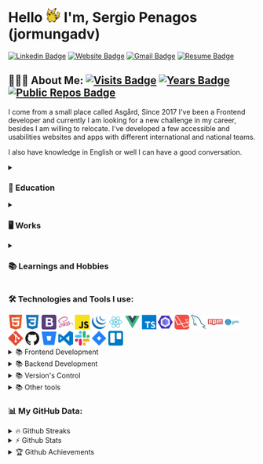 <h1 align="left">Hello <img src="./src/img/waving.gif" width="30px" height="30px"> I'm, 
 Sergio Penagos (jormungadv)
</h1>

[![Linkedin Badge](https://img.shields.io/badge/LinkedIn-blue?style=flat&logo=linkedin&labelColor=blue&link=https://www.linkedin.com/in/analyst-sergio-penagos/)](https://www.linkedin.com/in/analyst-sergio-penagos/)
[![Website Badge](https://img.shields.io/badge/-Website-47CCCC?style=flat&logo=Google-Chrome&logoColor=white&link=https://gioudi.github.io/analyst-sergio-penagos)](https://gioudi.github.io/portfolio) 
[![Gmail Badge](https://img.shields.io/badge/Gmail-red?style=flat&logo=Gmail&logoColor=white&link=mailto:sergiopenagos881@gmail.com)](mailto:sergiopenagos881@gmail.com) 
[![Resume Badge](https://img.shields.io/badge/resume-see-orange?style=flat&logo=Google-Chrome&logoColor=white&link=https://github.com/gioudi/gioudi/blob/main/src/img/CV-2024.pdf)](https://github.com/gioudi/gioudi/blob/main/src/img/CV-2024.pdf)


<div>

## 👨🏻‍💻 About Me:  [![Visits Badge](https://badges.strrl.dev/visits/gioudi/gioudi)](https://badges.strrl.dev) [![Years Badge](https://badges.strrl.dev/years/gioudi)](https://badges.strrl.dev) [![Public Repos Badge](https://badges.strrl.dev/repos/gioudi)](https://badges.strrl.dev) 

<div width="100%">
 
  <p>
  <p>
I come from a small place called Asgård, Since 2017 I've been a Frontend developer and currently I am looking for a new challenge in my career, besides I am  willing to relocate. I've developed a few accessible and usabilities websites and apps with different international and national teams. 
  </p>
  <p>
  I also have knowledge in English or well I can have a good conversation.
  </p>

 

</div>

<details>
  <summary>
  <h3> 🏫 Education </h3>
  </summary>
* Bachelor's Degree: Informatic Engineering <br/>(UNIR, Current)
* Associate's Degree: Information Systems Analysis Technologist <br/>(SENA, 07/2022)
* Associate's Degree: Technical Software Developer <br/>(SENA, 11/2019)

  
</details>
  
<details>
  <summary>
  <h3> 🖥️ Works </h3>
  </summary>

 Intercam</br>
 Dando CFG</br>
 Mifel private site</br>
 Primax Kairos</br>
 [Cerveza BBC web](https://www.bbccerveceria.com/)</br>
 [DeOne app](https://play.google.com/store/apps/details?id=com.qoopa.deone)</br>
 [DeOne web](https://www.facebook.com/DeOneapp/)</br>
 [Stella web](https://www.stellaartois.com/)</br>
 [Fake Google web](https://gioudi.github.io/landing-page-google/)</br>
 [Weather web](https://gioudi.github.io/react-app-weather/)</br>
 
  
</details>
  
<details>
  <summary>
  <h3> 📚 Learnings and Hobbies </h3>
  </summary>
  
* I like 🥅 exercise, 🎮 games and build 💻software.

</details>
  
</div>


<div> 
  
  <h3><b>🛠️ Technologies and Tools I use:</b></h3>
  <img src="./src/img/html.png" width="30px" height="30px"> <img src="./src/img/css.png" width="30px" height="30px"> <img src="./src/img/bootstrap.png" width="30px" height="30px"> <img src="./src/img/sass.png" width="30px" height="30px"> <img src="./src/img/javascript.png" width="30px" height="30px">
  <img src="./src/img/jquery.png" width="30px" height="30px"> <img src="./src/img/react.png" width="30px" height="30px"> <img src="./src/img/vue.png" width="30px" height="30px">  <img src="./src/img/typescript.png" width="30px" height="30px"> <img src="./src/img/eslint.png" width="30px" height="30px"> <img src="./src/img/laravel.png" width="30px" height="30px"> <img src="./src/img/mysql.png" width="30px" height="30px"> <img src="./src/img/npm.png" width="30px" height="30px"> <img src="./src/img/yarn.png" width="30px" height="30px"> <img src="./src/img/git.png" width="30px" height="30px"> <img src="./src/img/github.png" width="30px" height="30px"> <img src="./src/img/bitbucket.png" width="30px" height="30px"> <img src="./src/img/visual-studio-code.png" width="30px" height="30px"> <img src="./src/img/slack-logo.png" width="30px" height="30px"> <img src="./src/img/jira.png" width="30px" height="30px"> <img src="./src/img/trello.png" width="30px" height="30px">
<details>	
     <summary> 📚 Frontend Development</summary>
      <img src="./src/img/html.png" width="30px" height="30px"> <img src="./src/img/css.png" width="30px" height="30px"> <img src="./src/img/bootstrap.png" width="30px" height="30px"> <img src="./src/img/sass.png" width="30px" height="30px"> <img src="./src/img/javascript.png" width="30px" height="30px">
   <img src="./src/img/jquery.png" width="30px" height="30px"> <img src="./src/img/react.png" width="30px" height="30px"> <img src="./src/img/vue.png" width="30px" height="30px">
 
</details>
   
<details>	
  <summary> 📚 Backend Development</summary>
  
  <img src="./src/img/laravel.png" width="30px" height="30px"> <img src="./src/img/mysql.png" width="30px" height="30px">
</details>

<details>	
  <summary> 📚 Version's Control</summary>
  
  <img src="./src/img/git.png" width="30px" height="30px"> <img src="./src/img/github.png" width="30px" height="30px"> <img src="./src/img/bitbucket.png" width="30px" height="30px"> 
</details>

<details>	
  <summary> 📚 Other tools</summary>
  
  <img src="./src/img/visual-studio-code.png" width="30px" height="30px"> <img src="./src/img/slack-logo.png" width="30px" height="30px"> <img src="./src/img/jira.png" width="30px" height="30px"> <img src="./src/img/trello.png" width="30px" height="30px">
</details>

</div>

<div>
<h3><b>📊 My GitHub Data:</b></h3>

  
 <details>
  <summary>🔥 Github Streaks</summary>
  <p align="center"><img src="https://github-readme-streak-stats.herokuapp.com/?user=gioudi&" alt="gioudi" /></p>
 </details>
  <details>	
  <summary>⚡ Github Stats</summary>
  <div> 
    <img align="center" width="68%" height="320" src="https://github-readme-stats.anuraghazra1.vercel.app/api?username=gioudi&show_icons=true" />
    <img align="center" width="28%" height="320"  src="https://github-readme-stats.anuraghazra1.vercel.app/api/top-langs/?username=gioudi&show_icons=true" />
   
  </div>
 </details>
 

 <details>
  <summary>🏆 Github Achievements</summary>
 <p align="center"> <a href="https://github.com/ryo-ma/github-profile-trophy"><img src="https://github-profile-trophy.vercel.app/?username=gioudi&margin-w=5" alt="gioudi" /></a> </p>
 </details>
</div>











